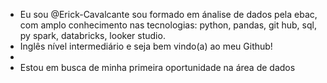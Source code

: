 - Eu sou @Erick-Cavalcante sou formado em ánalise de dados pela ebac, com amplo conhecimento nas tecnologias: python, pandas, git hub, sql, py spark, databricks, looker studio. 
- Inglês nível intermediário e seja bem vindo(a) ao meu Github!
- 
- Estou em busca de minha primeira oportunidade na área de dados 
